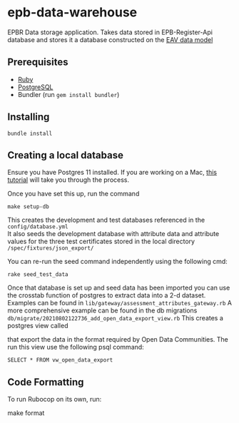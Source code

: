 # epb-data-warehouse
EPBR Data storage application. Takes data stored in EPB-Register-Api database and stores it a database constructed on the [EAV data model](https://en.wikipedia.org/wiki/Entity%E2%80%93attribute%E2%80%93value_model)

## Prerequisites

* [Ruby](https://www.ruby-lang.org/en/)
* [PostgreSQL](https://www.postgresql.org/)
* Bundler (run `gem install bundler`)

## Installing
`bundle install`

## Creating a local database

Ensure you have Postgres 11 installed. If you are working on a Mac, [this tutorial](https://www.codementor.io/engineerapart/getting-started-with-postgresql-on-mac-osx-are8jcopb) will take you through the process.


Once you have set this up, run the command

`make setup-db`

This creates the development and test databases referenced in the `config/database.yml`  
It also seeds the development database with attribute data and attribute values for the three test certificates stored in the local directory  `/spec/fixtures/json_export/`

You can re-run the seed command independently using the following cmd:

`rake seed_test_data`

Once that database is set up and seed data has been imported you can use the crosstab function of postgres to extract data into a 2-d dataset. Examples can be found in `lib/gateway/assessment_attributes_gateway.rb`
A more comprehensive example can be found in the db migrations `db/migrate/20210802122736_add_open_data_export_view.rb` This creates a postgres view called 

that export the data in the format required by Open Data Communities. The run this view use the following psql command:

`SELECT * FROM vw_open_data_export`

## Code Formatting

To run Rubocop on its own, run:

make format



